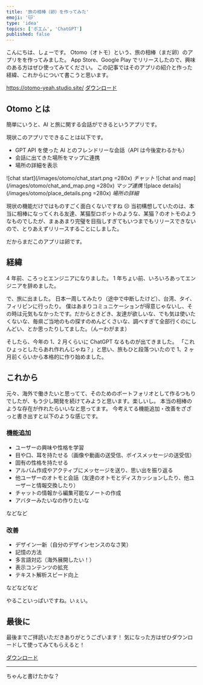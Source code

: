 ```yaml
---
title: '旅の相棒（卵）を作ってみた'
emoji: '🐱'
type: 'idea'
topics: ['ポエム', 'ChatGPT']
published: false
---
```


こんにちは、しょーです。
Otomo（オトモ）という、旅の相棒（まだ卵）のアプリをを作ってみました。
App Store、Google Play でリリースしたので、興味のある方はぜひ使ってみてください。
この記事ではそのアプリの紹介と作った経緯、これからについて書こうと思います。

https://otomo-yeah.studio.site/
[ダウンロード](https://otomotravel.page.link/download-ja)

## Otomo とは

簡単にいうと、AI と旅に関する会話ができるというアプリです。

現状このアプリでできることは以下です。

- GPT API を使った AI とのフレンドリーな会話（API は今後変わるかも）
- 会話に出てきた場所をマップに連携
- 場所の詳細を表示

![chat start](/images/otomo/chat_start.png =280x)
*チャット*
![chat and map](/images/otomo/chat_and_map.png =280x)
*マップ連携*
![place details](/images/otomo/place_details.png =280x)
*場所の詳細*

現状の機能だけではものすごく面白くないですね ☹️
当初構想していたのは、本当に相棒になってくれる友達、某猫型ロボットのような、某猫？のオトモのようなものでしたが、まぁあまり完璧を目指しすぎてもいつまでもリリースできないので、とりあえずリリースすることにしました。

だからまだこのアプリは卵です。

## 経緯

4 年前、ころっとエンジニアになりました。
1 年ちょい前、いろいろあってエンジニアを辞めました。

で、旅に出ました。
日本一周してみたり（途中で中断したけど）、台湾、タイ、フィリピンに行ったり。
僕はあまりコミュニケーションが得意じゃないし、その時は元気もなかったです。だからときどき、友達が欲しいな、でも気は使いたくないな、毎県ご当地のもの探すのめんどくさいな、調べすぎて全部行くのにしんどい、とか思ったりしてました。（んーわがまま）

そしたら、今年の 1、2 月くらいに ChatGPT なるものが出てきました。
「これひょっとしたらあれ作れんじゃね？」と思い、旅もひと段落ついたので 1、2 ヶ月前くらいから本格的に作り始めました。

## これから

元々、海外で働きたいと思ってて、そのためのポートフォリオとして作るつもりでしたが、もう少し開発を続けてみようと思います。楽しいし。
本当の相棒のような存在が作れたらいいなと思ってます。
今考えてる機能追加・改善をざざっと書き出すと以下のような感じです。

### 機能追加

- ユーザーの興味や性格を学習
- 目や口、耳を持たせる（画像や動画の送受信、ボイスメッセージの送受信）
- 固有の性格を持たせる
- アルバム作成やアクティブにメッセージを送り、思い出を振り返る
- 他ユーザーのオトモと会話（友達のオトモとディスカッションしたり、他ユーザーと情報交換したり）
- チャットの情報から編集可能なノートの作成
- アバターみたいなの作りたいな

などなど

### 改善

- デザイン一新（自分のデザインセンスのなさ笑）
- 記憶の方法
- 多言語対応（海外展開したい！）
- 表示コンテンツの拡充
- テキスト解析スピード向上

などなどなど

やることいっぱいですね。いぇい。

## 最後に

最後までご拝読いただきありがとうございます！
気になった方はぜひダウンロードして使ってみてもらえると！

[ダウンロード](https://otomotravel.page.link/download-ja)

---

ちゃんと書けたかな？
